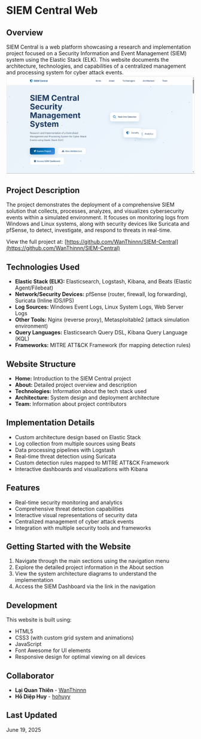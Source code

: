 # SIEM Central Web

## Overview
SIEM Central is a web platform showcasing a research and implementation project focused on a Security Information and Event Management (SIEM) system using the Elastic Stack (ELK). This website documents the architecture, technologies, and capabilities of a centralized management and processing system for cyber attack events.
![alt text](img/demo-web.png)
## Project Description
The project demonstrates the deployment of a comprehensive SIEM solution that collects, processes, analyzes, and visualizes cybersecurity events within a simulated environment. It focuses on monitoring logs from Windows and Linux systems, along with security devices like Suricata and pfSense, to detect, investigate, and respond to threats in real-time.

View the full project at: [https://github.com/WanThinnn/SIEM-Central](https://github.com/WanThinnn/SIEM-Central)

## Technologies Used
- **Elastic Stack (ELK):** Elasticsearch, Logstash, Kibana, and Beats (Elastic Agent/Filebeat)
- **Network/Security Devices:** pfSense (router, firewall, log forwarding), Suricata (Inline IDS/IPS)
- **Log Sources:** Windows Event Logs, Linux System Logs, Web Server Logs
- **Other Tools:** Nginx (reverse proxy), Metasploitable2 (attack simulation environment)
- **Query Languages:** Elasticsearch Query DSL, Kibana Query Language (KQL)
- **Frameworks:** MITRE ATT&CK Framework (for mapping detection rules)

## Website Structure
- **Home:** Introduction to the SIEM Central project
- **About:** Detailed project overview and description
- **Technologies:** Information about the tech stack used
- **Architecture:** System design and deployment architecture
- **Team:** Information about project contributors

## Implementation Details
- Custom architecture design based on Elastic Stack
- Log collection from multiple sources using Beats
- Data processing pipelines with Logstash
- Real-time threat detection using Suricata
- Custom detection rules mapped to MITRE ATT&CK Framework
- Interactive dashboards and visualizations with Kibana

## Features
- Real-time security monitoring and analytics
- Comprehensive threat detection capabilities
- Interactive visual representations of security data
- Centralized management of cyber attack events
- Integration with multiple security tools and frameworks

## Getting Started with the Website
1. Navigate through the main sections using the navigation menu
2. Explore the detailed project information in the About section
3. View the system architecture diagrams to understand the implementation
4. Access the SIEM Dashboard via the link in the navigation

## Development
This website is built using:
- HTML5
- CSS3 (with custom grid system and animations)
- JavaScript
- Font Awesome for UI elements
- Responsive design for optimal viewing on all devices

## Collaborator

- **Lại Quan Thiên** - [WanThinnn](https://github.com/WanThinnn)
- **Hồ Diệp Huy** - [hohuyy](https://github.com/hohuyy)

## Last Updated
June 19, 2025
